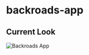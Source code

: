 # backroads-app

<h2>Current Look</h2>

![Backroads App](https://user-images.githubusercontent.com/84463361/229655952-cd61f47c-70b3-4bd3-9115-8e46710a5b59.png)
